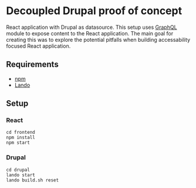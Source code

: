 # Decoupled Drupal proof of concept

React application with Drupal as datasource. This setup uses [GraphQL](https://www.drupal.org/project/graphql) module to expose content to the React application. The main goal for creating this was to explore the potential pitfalls when building accessability focused React application.

## Requirements

- [npm](https://www.npmjs.com/get-npm)
- [Lando](https://github.com/lando/lando)

## Setup

### React

    cd frontend
    npm install
    npm start

### Drupal

    cd drupal
    lando start
    lando build.sh reset
